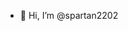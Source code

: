 - 👋 Hi, I’m @spartan2202

<!---
spartan2202/spartan2202 is a ✨ special ✨ repository because its `README.md` (this file) appears on your GitHub profile.
You can click the Preview link to take a look at your changes.
--->
